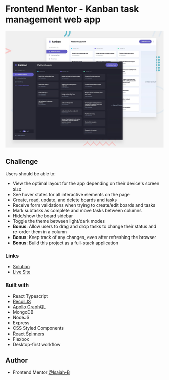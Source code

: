 # Frontend Mentor - Kanban task management web app

![](./preview.jpg)


## Challenge

Users should be able to:

- View the optimal layout for the app depending on their device's screen size
- See hover states for all interactive elements on the page
- Create, read, update, and delete boards and tasks
- Receive form validations when trying to create/edit boards and tasks
- Mark subtasks as complete and move tasks between columns
- Hide/show the board sidebar
- Toggle the theme between light/dark modes
- **Bonus**: Allow users to drag and drop tasks to change their status and re-order them in a column
- **Bonus**: Keep track of any changes, even after refreshing the browser
- **Bonus**: Build this project as a full-stack application

### Links

- [Solution](https://www.frontendmentor.io/solutions/responsive-kanban-task-management-app-using-react-and-graphql-WTFXxNcInc)
- [Live Site](https://kanban-fm.netlify.app/)

### Built with

- React Typescript
- [RecoilJS](https://recoiljs.org/)
- [Apollo GraphQL](https://www.apollographql.com/)
- MongoDB
- NodeJS
- Express
- CSS Styled Components
- [React Spinners](https://www.davidhu.io/react-spinners/)
- Flexbox
- Desktop-first workflow

## Author

- Frontend Mentor [@Isaiah-B](https://www.frontendmentor.io/profile/Isaiah-B)
